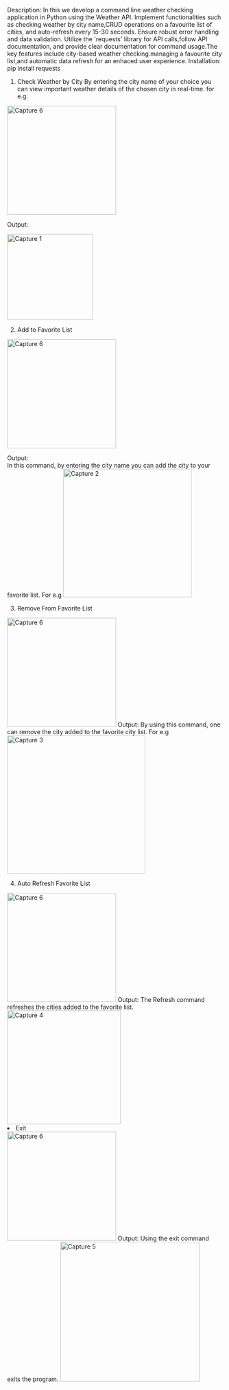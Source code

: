Description:
In this we develop a command line weather checking application in Python using the Weather API. Implement functionalities such as checking weather by city name,CRUD operations on a favourite list of cities, and auto-refresh every 15-30 seconds. Ensure robust error handling and data validation. Utilize the 'requests' library for API calls,follow API documentation, and provide clear documentation for command usage.The key features include city-based weather checking.managing a favourite city list,and automatic data refresh for an enhaced user experience.
Installation:
pip install requests

1. Check Weather by City
By entering the city name of your choice you can view important weather details of the chosen city in real-time. for e.g.

<img width="254" alt="Capture 6" src="https://github.com/singh830/infotrixs/assets/153309843/4809e476-394c-4583-bc88-bea199f9fe2b">

Output:


<img width="200" alt="Capture 1" src="https://github.com/singh830/infotrixs/assets/153309843/8a5dc9c1-05f2-430d-bcf8-d4834a528bb7">

2. Add to Favorite List

<img width="254" alt="Capture 6" src="https://github.com/singh830/infotrixs/assets/153309843/cabb1359-d756-46ce-8a4f-bdc7401f0b6d">

Output:   
In this command, by entering the city name you can add the city to your favorite list. For e.g
<img width="299" alt="Capture 2" src="https://github.com/singh830/infotrixs/assets/153309843/fe9dc781-ee1e-4522-86cf-e8694f761108">

3. Remove From Favorite List

<img width="254" alt="Capture 6" src="https://github.com/singh830/infotrixs/assets/153309843/0cc5eaeb-4da7-481d-a00c-244497afb5ac">
Output:
By using this command, one can remove the city added to the favorite city list. For e.g
<img width="322" alt="Capture 3" src="https://github.com/singh830/infotrixs/assets/153309843/c98bdc3a-f2cf-4441-a1ae-e205777fa809">

4. Auto Refresh Favorite List

<img width="254" alt="Capture 6" src="https://github.com/singh830/infotrixs/assets/153309843/8c1be095-b576-4a8a-ab2d-db2f9788ac17">
Output:
The Refresh command refreshes the cities added to the favorite list.
<img width="265" alt="Capture 4" src="https://github.com/singh830/infotrixs/assets/153309843/397f14f7-4f03-4b6c-8b26-92362c028c4e

5. Exit

<img width="254" alt="Capture 6" src="https://github.com/singh830/infotrixs/assets/153309843/bc8b74eb-4ca2-488f-8aa2-180fe9487dd8">
Output:
Using the exit command exits the program.
<img width="325" alt="Capture 5" src="https://github.com/singh830/infotrixs/assets/153309843/ad258835-24eb-441f-995d-6ff748ad5c1b">






